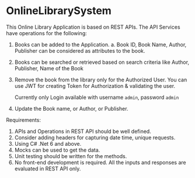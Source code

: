 # OnlineLibrarySystem

This Online Library Application is based on REST APIs. 
The API Services have operations for the following:
1.	Books can be added to the Application.
a.	Book ID, Book Name, Author, Publisher can be considered as attributes to the book.
2.	Books can be searched or retrieved based on search criteria like 
Author, Publisher, Name of the Book
3.	Remove the book from the library only for the Authorized User. You can use JWT for creating Token for Authorization & validating the user.

  	Currently only Login available with username ```admin```, password ```admin```
5.	Update the Book name, or Author, or Publisher.

Requirements:
1.	APIs and Operations in REST API should be well defined.
2.	Consider adding headers for capturing date time, unique requests.
3.	Using C# .Net 6 and above.
4.	Mocks can be used to get the data.
5.	Unit testing should be written for the methods.
6.	No front-end development is required. All the inputs and responses are evaluated in REST API only.
